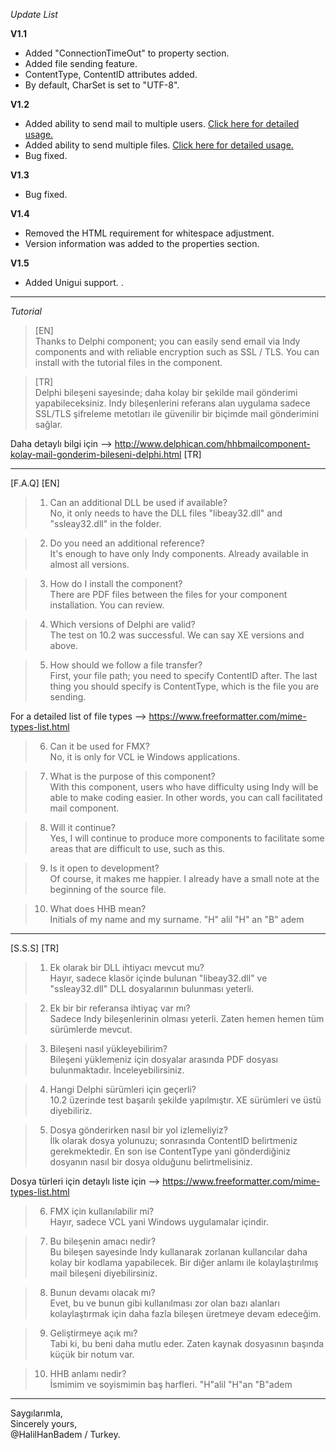 _Update List_

**V1.1**

* Added "ConnectionTimeOut" to property section.
* Added file sending feature.
* ContentType, ContentID attributes added.
* By default, CharSet is set to "UTF-8".


**V1.2**

* Added ability to send mail to multiple users. [Click here for detailed usage.](https://github.com/halilhanbadem/HHBMailComponent_Source/issues/1)
* Added ability to send multiple files. [Click here for detailed usage.](https://github.com/halilhanbadem/HHBMailComponent_Source/issues/2)
* Bug fixed.

**V1.3**

* Bug fixed.

**V1.4**

* Removed the HTML requirement for whitespace adjustment.
* Version information was added to the properties section.

**V1.5**

* Added Unigui support.
.

-------------------------------------------------------------------------------------------------------------------


_Tutorial_

> [EN]<br>
> Thanks to Delphi component; you can easily send email via Indy components and with reliable encryption such as SSL / TLS. You can install with the tutorial files in the component.
> 

> [TR]<br>
> Delphi bileşeni sayesinde; daha kolay bir şekilde mail gönderimi yapabileceksiniz. Indy bileşenlerini referans alan uygulama sadece SSL/TLS şifreleme metotları ile güvenilir bir biçimde mail gönderimini sağlar.
> 

Daha detaylı bilgi için --> http://www.delphican.com/hhbmailcomponent-kolay-mail-gonderim-bileseni-delphi.html [TR]

----------------------------------------------------------------------------------------------------------------------------------------

[F.A.Q] [EN]

> 1) Can an additional DLL be used if available?<br>
> No, it only needs to have the DLL files "libeay32.dll" and "ssleay32.dll" in the folder.

> 2) Do you need an additional reference?<br>
> It's enough to have only Indy components. Already available in almost all versions.

> 3) How do I install the component?<br>
> There are PDF files between the files for your component installation. You can review.

> 4) Which versions of Delphi are valid?<br>
> The test on 10.2 was successful. We can say XE versions and above.

> 5) How should we follow a file transfer?<br>
> First, your file path; you need to specify ContentID after. The last thing you should specify is ContentType, which is the file you are sending.

For a detailed list of file types --> https://www.freeformatter.com/mime-types-list.html

> 6) Can it be used for FMX?<br>
> No, it is only for VCL ie Windows applications.

> 7) What is the purpose of this component?<br>
> With this component, users who have difficulty using Indy will be able to make coding easier. In other words, you can call facilitated mail component.

> 8) Will it continue?<br>
> Yes, I will continue to produce more components to facilitate some areas that are difficult to use, such as this.

> 9) Is it open to development?<br>
> Of course, it makes me happier. I already have a small note at the beginning of the source file.

> 10) What does HHB mean?<br>
> Initials of my name and my surname. "H" alil "H" an "B" adem


----------------------------------------------------------------------------------------------------------------------------------------

[S.S.S] [TR]

> 1) Ek olarak bir DLL ihtiyacı mevcut mu?<br>
> Hayır, sadece klasör içinde bulunan "libeay32.dll" ve "ssleay32.dll" DLL dosyalarının bulunması yeterli.

> 2) Ek bir bir referansa ihtiyaç var mı?<br>
> Sadece Indy bileşenlerinin olması yeterli. Zaten hemen hemen tüm sürümlerde mevcut. 

> 3) Bileşeni nasıl yükleyebilirim?<br>
> Bileşeni yüklemeniz için dosyalar arasında PDF dosyası bulunmaktadır. İnceleyebilirsiniz.

> 4) Hangi Delphi sürümleri için geçerli?<br>
> 10.2 üzerinde test başarılı şekilde yapılmıştır. XE sürümleri ve üstü diyebiliriz.

> 5) Dosya gönderirken nasıl bir yol izlemeliyiz?<br>
> İlk olarak dosya yolunuzu; sonrasında ContentID belirtmeniz gerekmektedir. En son ise ContentType yani gönderdiğiniz dosyanın nasıl bir dosya olduğunu belirtmelisiniz.

Dosya türleri için detaylı liste için --> https://www.freeformatter.com/mime-types-list.html

> 6) FMX için kullanılabilir mi?<br>
> Hayır, sadece VCL yani Windows uygulamalar içindir.

> 7) Bu bileşenin amacı nedir?<br>
> Bu bileşen sayesinde Indy kullanarak zorlanan kullancılar daha kolay bir kodlama yapabilecek. Bir diğer anlamı ile kolaylaştırılmış mail bileşeni diyebilirsiniz.

> 8) Bunun devamı olacak mı?<br>
> Evet, bu ve bunun gibi kullanılması zor olan bazı alanları kolaylaştırmak için daha fazla bileşen üretmeye devam edeceğim.

> 9) Geliştirmeye açık mı?<br>
> Tabi ki, bu beni daha mutlu eder. Zaten kaynak dosyasının başında küçük bir notum var.

> 10) HHB anlamı nedir?<br>
> İsmimim ve soyismimin baş harfleri. "H"alil "H"an "B"adem


----------------------------------------------------------------------------------------------------------------------------------------

Saygılarımla,<br>
Sincerely yours, <br>
@HalilHanBadem / Turkey.
